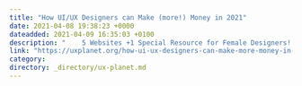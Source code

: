```yaml
---
title: "How UI/UX Designers can Make (more!) Money in 2021"
date: 2021-04-08 19:38:23 +0000
dateadded: 2021-04-09 16:35:03 +0100
description: "    5 Websites +1 Special Resource for Female Designers!  Continue reading on UX Planet »  "
link: "https://uxplanet.org/how-ui-ux-designers-can-make-more-money-in-2021-736c573ced5b?source=rss----819cc2aaeee0---4"
category:
directory: _directory/ux-planet.md
---
```

